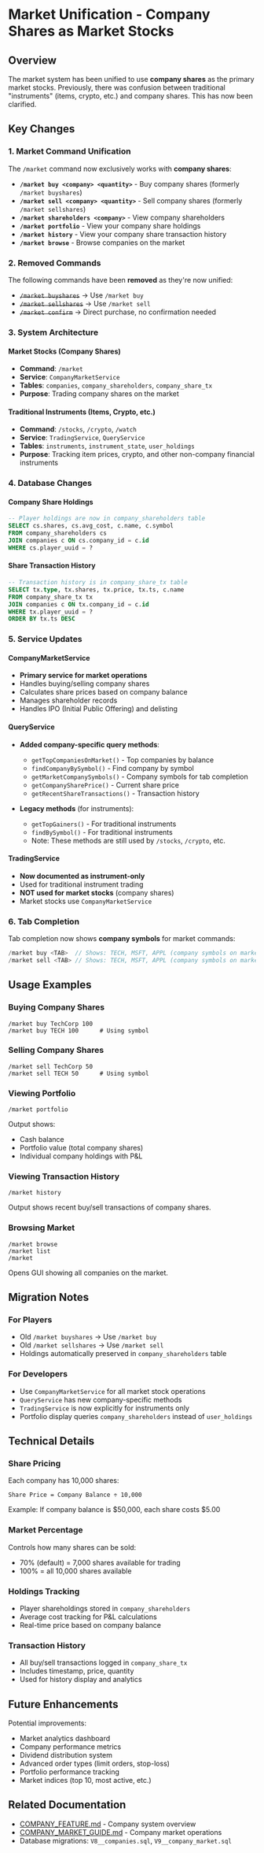 # Market Unification - Company Shares as Market Stocks

## Overview

The market system has been unified to use **company shares** as the primary market stocks. Previously, there was confusion between traditional "instruments" (items, crypto, etc.) and company shares. This has now been clarified.

## Key Changes

### 1. Market Command Unification

The `/market` command now exclusively works with **company shares**:

- **`/market buy <company> <quantity>`** - Buy company shares (formerly `/market buyshares`)
- **`/market sell <company> <quantity>`** - Sell company shares (formerly `/market sellshares`)
- **`/market shareholders <company>`** - View company shareholders
- **`/market portfolio`** - View your company share holdings
- **`/market history`** - View your company share transaction history
- **`/market browse`** - Browse companies on the market

### 2. Removed Commands

The following commands have been **removed** as they're now unified:
- ~~`/market buyshares`~~ → Use `/market buy`
- ~~`/market sellshares`~~ → Use `/market sell`
- ~~`/market confirm`~~ → Direct purchase, no confirmation needed

### 3. System Architecture

#### Market Stocks (Company Shares)
- **Command**: `/market`
- **Service**: `CompanyMarketService`
- **Tables**: `companies`, `company_shareholders`, `company_share_tx`
- **Purpose**: Trading company shares on the market

#### Traditional Instruments (Items, Crypto, etc.)
- **Command**: `/stocks`, `/crypto`, `/watch`
- **Service**: `TradingService`, `QueryService`
- **Tables**: `instruments`, `instrument_state`, `user_holdings`
- **Purpose**: Tracking item prices, crypto, and other non-company financial instruments

### 4. Database Changes

#### Company Share Holdings
```sql
-- Player holdings are now in company_shareholders table
SELECT cs.shares, cs.avg_cost, c.name, c.symbol
FROM company_shareholders cs
JOIN companies c ON cs.company_id = c.id
WHERE cs.player_uuid = ?
```

#### Share Transaction History
```sql
-- Transaction history is in company_share_tx table
SELECT tx.type, tx.shares, tx.price, tx.ts, c.name
FROM company_share_tx tx
JOIN companies c ON tx.company_id = c.id
WHERE tx.player_uuid = ?
ORDER BY tx.ts DESC
```

### 5. Service Updates

#### CompanyMarketService
- **Primary service for market operations**
- Handles buying/selling company shares
- Calculates share prices based on company balance
- Manages shareholder records
- Handles IPO (Initial Public Offering) and delisting

#### QueryService
- **Added company-specific query methods**:
  - `getTopCompaniesOnMarket()` - Top companies by balance
  - `findCompanyBySymbol()` - Find company by symbol
  - `getMarketCompanySymbols()` - Company symbols for tab completion
  - `getCompanySharePrice()` - Current share price
  - `getRecentShareTransactions()` - Transaction history

- **Legacy methods** (for instruments):
  - `getTopGainers()` - For traditional instruments
  - `findBySymbol()` - For traditional instruments
  - Note: These methods are still used by `/stocks`, `/crypto`, etc.

#### TradingService
- **Now documented as instrument-only**
- Used for traditional instrument trading
- **NOT used for market stocks** (company shares)
- Market stocks use `CompanyMarketService`

### 6. Tab Completion

Tab completion now shows **company symbols** for market commands:
```java
/market buy <TAB>  // Shows: TECH, MSFT, APPL (company symbols on market)
/market sell <TAB> // Shows: TECH, MSFT, APPL (company symbols on market)
```

## Usage Examples

### Buying Company Shares
```
/market buy TechCorp 100
/market buy TECH 100      # Using symbol
```

### Selling Company Shares
```
/market sell TechCorp 50
/market sell TECH 50      # Using symbol
```

### Viewing Portfolio
```
/market portfolio
```
Output shows:
- Cash balance
- Portfolio value (total company shares)
- Individual company holdings with P&L

### Viewing Transaction History
```
/market history
```
Output shows recent buy/sell transactions of company shares.

### Browsing Market
```
/market browse
/market list
/market
```
Opens GUI showing all companies on the market.

## Migration Notes

### For Players
- Old `/market buyshares` → Use `/market buy`
- Old `/market sellshares` → Use `/market sell`
- Holdings automatically preserved in `company_shareholders` table

### For Developers
- Use `CompanyMarketService` for all market stock operations
- `QueryService` has new company-specific methods
- `TradingService` is now explicitly for instruments only
- Portfolio display queries `company_shareholders` instead of `user_holdings`

## Technical Details

### Share Pricing
Each company has 10,000 shares:
```
Share Price = Company Balance ÷ 10,000
```

Example: If company balance is $50,000, each share costs $5.00

### Market Percentage
Controls how many shares can be sold:
- 70% (default) = 7,000 shares available for trading
- 100% = all 10,000 shares available

### Holdings Tracking
- Player shareholdings stored in `company_shareholders`
- Average cost tracking for P&L calculations
- Real-time price based on company balance

### Transaction History
- All buy/sell transactions logged in `company_share_tx`
- Includes timestamp, price, quantity
- Used for history display and analytics

## Future Enhancements

Potential improvements:
- Market analytics dashboard
- Company performance metrics
- Dividend distribution system
- Advanced order types (limit orders, stop-loss)
- Portfolio performance tracking
- Market indices (top 10, most active, etc.)

## Related Documentation

- [COMPANY_FEATURE.md](COMPANY_FEATURE.md) - Company system overview
- [COMPANY_MARKET_GUIDE.md](COMPANY_MARKET_GUIDE.md) - Company market operations
- Database migrations: `V8__companies.sql`, `V9__company_market.sql`

